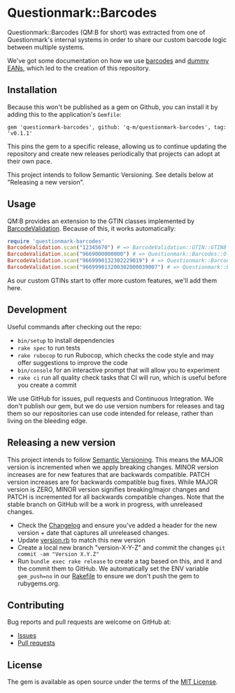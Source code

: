 # Questionmark::Barcodes

Questionmark::Barcodes (QM:B for short) was extracted from one of Questionmark's internal systems in order to share our custom barcode logic between multiple systems.

We've got some documentation on how we use [barcodes](./doc/barcodes.md) and [dummy EANs](./doc/dummy-eans.md), which led to the creation of this repository.

## Installation

Because this won't be published as a gem on Github, you can install it by adding this to the application's `Gemfile`:

    gem 'questionmark-barcodes', github: 'q-m/questionmark-barcodes', tag: 'v0.1.1'

This pins the gem to a specific release, allowing us to continue updating the repository and create new releases periodically that projects can adopt at their own pace.

This project intends to follow Semantic Versioning. See details below at "Releasing a new version".

## Usage

QM:B provides an extension to the GTIN classes implemented by [BarcodeValidation](https://github.com/marketplacer/barcodevalidation). Because of this, it works automatically:

```ruby
require 'questionmark-barcodes'
BarcodeValidation.scan("12345670") # => BarcodeValidation::GTIN::GTIN8
BarcodeValidation.scan("9669000000000") # => Questionmark::Barcodes::OldDummyGTIN
BarcodeValidation.scan("9669990132302229019") # => Questionmark::Barcodes::DummyGTIN
BarcodeValidation.scan("966999013200302000039007") # => Questionmark::Barcodes::FallbackDummyGTIN
```

As our custom GTINs start to offer more custom features, we'll add them here.

## Development

Useful commands after checking out the repo:

- `bin/setup` to install dependencies
- `rake spec` to run tests
- `rake rubocop` to run Rubocop, which checks the code style and may offer suggestions to improve the code
- `bin/console` for an interactive prompt that will allow you to experiment
- `rake ci` run all quality check tasks that CI will run, which is useful before you create a commit

We use GitHub for issues, pull requests and Continuous Integration. We don't publish our gem, but we do use version numbers for releases and tag them so our repositories can use code intended for release, rather than living on the bleeding edge.

## Releasing a new version

This project intends to follow [Semantic Versioning](https://semver.org/). This means the MAJOR version is incremented when we apply breaking changes. MINOR version increases are for new features that are backwards compatible. PATCH version increases are for backwards compatible bug fixes. While MAJOR version is ZERO, MINOR version signifies breaking/major changes and PATCH is incremented for all backwards compatible changes. Note that the stable branch on GitHub will be a work in progress, with unreleased changes.

- Check the [Changelog](./CHANGELOG.md) and ensure you've added a header for the new version + date that captures all unreleased changes.
- Update [version.rb](./lib/questionmark/barcodes/version.rb) to match this new version
- Create a local new branch "version-X-Y-Z" and commit the changes `git commit -am "Version X.Y.Z"`
- Run `bundle exec rake release` to create a tag based on this, and it and the commit them to GitHub. We automatically set the ENV variable `gem_push=no` in our [Rakefile](./Rakefile) to ensure we don't push the gem to rubygems.org.

## Contributing

Bug reports and pull requests are welcome on GitHub at:

- [Issues](https://github.com/q-m/questionmark-barcodes/issues)
- [Pull requests](https://github.com/q-m/questionmark-barcodes/pulls)

## License

The gem is available as open source under the terms of the [MIT License](https://opensource.org/licenses/MIT).
